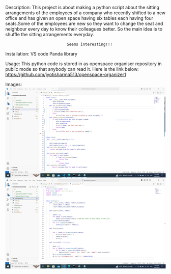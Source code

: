 Description:
This project is about making a python script about the sitting arrangements of the employees of a company who recently shifted to a new office and has given an open space having six tables each having four seats.Some of the employees are new so they want to change the seat and neighbour every day to know their colleagues better.
So the main idea is to shuffle the sitting arrangements everyday.
                     

                               Seems interesting!!!


Installation:
VS code
Panda library



Usage:
This python code is stored in as openspace organiser repository in public mode so that anybody can read it.
Here is the link below:
https://github.com/jyotisharma513/openspace-organizer1


Images:
![Alt text](image.png)
![Alt text](image-1.png)
